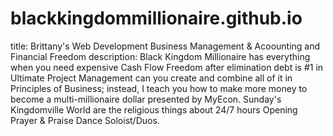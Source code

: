 # blackkingdommillionaire.github.io
title: Brittany's Web Development Business Management & Acoounting and Financial Freedom
description: Black Kingdom Millionaire has everything when you need expensive Cash Flow Freedom after elimination debt is #1 in Ultimate Project Management can you create and combine all of it in Principles of Business; instead, I teach you how to make more money to become a multi-millionaire dollar presented by MyEcon. Sunday's Kingdomville World are the religious things about 24/7 hours Opening Prayer & Praise Dance Soloist/Duos.
